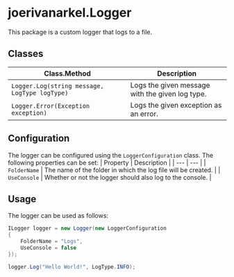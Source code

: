 # joerivanarkel.Logger

This package is a custom logger that logs to a file.

## Classes
| Class.Method | Description |
| --- | --- |
| `Logger.Log(string message, LogType logType)` | Logs the given message with the given log type. |
| `Logger.Error(Exception exception)` | Logs the given exception as an error. |

## Configuration
The logger can be configured using the `LoggerConfiguration` class. The following properties can be set:
| Property | Description |
| --- | --- |
| `FolderName` | The name of the folder in which the log file will be created. |
| `UseConsole` | Whether or not the logger should also log to the console. |

## Usage
The logger can be used as follows:
```csharp
ILogger logger = new Logger(new LoggerConfiguration
{
    FolderName = "Logs",
    UseConsole = false
});

logger.Log("Hello World!", LogType.INFO);
```